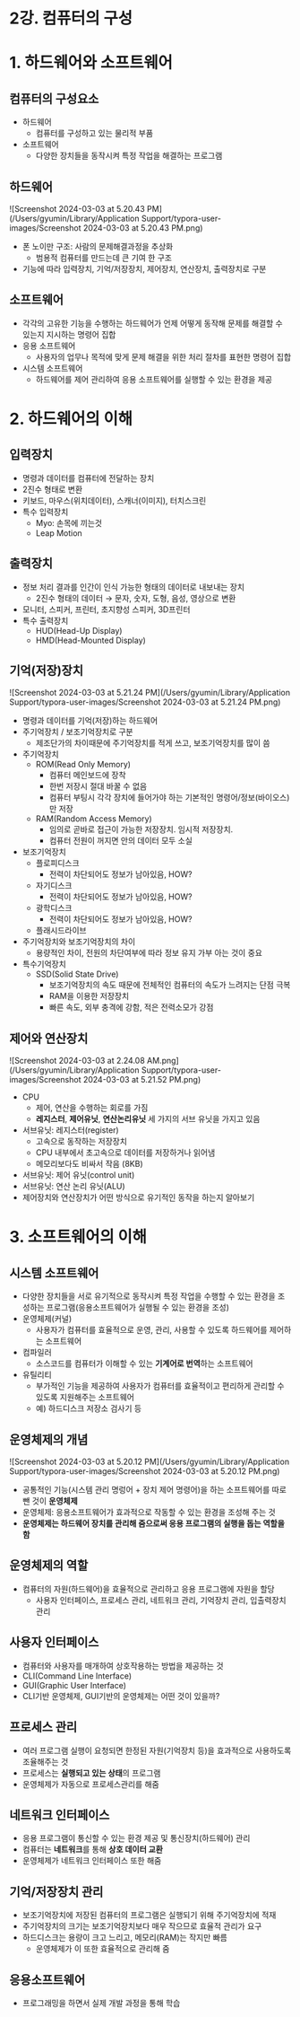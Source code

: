 # 2강. 컴퓨터의 구성

# 1. 하드웨어와 소프트웨어

## 컴퓨터의 구성요소

- 하드웨어
  - 컴퓨터를 구성하고 있는 물리적 부품
- 소프트웨어
  - 다양한 장치들을 동작시켜 특정 작업을 해결하는 프로그램



## 하드웨어

![Screenshot 2024-03-03 at 5.20.43 PM](/Users/gyumin/Library/Application Support/typora-user-images/Screenshot 2024-03-03 at 5.20.43 PM.png)

- 폰 노이만 구조: 사람의 문제해결과정을 추상화
  - 범용적 컴퓨터를 만드는데 큰 기여 한 구조
- 기능에 따라 입력장치, 기억/저장장치, 제어장치, 연산장치, 출력장치로 구분



## 소프트웨어

- 각각의 고유한 기능을 수행하는 하드웨어가 언제 어떻게 동작해 문제를 해결할 수 있는지 지시하는 명령어 집합
- 응용 소프트웨어
  - 사용자의 업무나 목적에 맞게 문제 해결을 위한 처리 절차를 표현한 명령어 집합
- 시스템 소프트웨어
  - 하드웨어를 제어 관리하여 응용 소프트웨어를 실행할 수 있는 환경을 제공



# 2. 하드웨어의 이해

## 입력장치

- 명령과 데이터를 컴퓨터에 전달하는 장치
- 2진수 형태로 변환
- 키보드, 마우스(위치데이터), 스캐너(이미지), 터치스크린
- 특수 입력장치
  - Myo: 손목에 끼는것
  - Leap Motion



## 출력장치

- 정보 처리 결과를 인간이 인식 가능한 형태의 데이터로 내보내는 장치
  - 2진수 형태의 데이터 → 문자, 숫자, 도형, 음성, 영상으로 변환
- 모니터, 스피커, 프린터, 초지향성 스피커, 3D프린터
- 특수 출력장치
  - HUD(Head-Up Display)
  - HMD(Head-Mounted Display)



## 기억(저장)장치

![Screenshot 2024-03-03 at 5.21.24 PM](/Users/gyumin/Library/Application Support/typora-user-images/Screenshot 2024-03-03 at 5.21.24 PM.png)

- 명령과 데이터를 기억(저장)하는 하드웨어
- 주기억장치 / 보조기억장치로 구분
  - 제조단가의 차이때문에 주기억장치를 적게 쓰고, 보조기억장치를 많이 씀
- 주기억장치
  - ROM(Read Only Memory)
    - 컴퓨터 메인보드에 장착
    - 한번 저장시 절대 바꿀 수 없음
    - 컴퓨터 부팅시 각각 장치에 들어가야 하는 기본적인 명령어/정보(바이오스)만 저장
  - RAM(Random Access Memory)
    - 임의로 곧바로 접근이 가능한 저장장치. 임시적 저장장치.
    - 컴퓨터 전원이 꺼지면 안의 데이터 모두 소실
- 보조기억장치
  - 플로피디스크
    - 전력이 차단되어도 정보가 남아있음, HOW?
  - 자기디스크
    - 전력이 차단되어도 정보가 남아있음, HOW?
  - 광학디스크
    - 전력이 차단되어도 정보가 남아있음, HOW?
  - 플래시드라이브
- 주기억장치와 보조기억장치의 차이
  - 용량적인 차이, 전원의 차단여부에 따라 정보 유지 가부 아는 것이 중요
- 특수기억장치
  - SSD(Solid State Drive)
    - 보조기억장치의 속도 때문에 전체적인 컴퓨터의 속도가 느려지는 단점 극복
    - RAM을 이용한 저장장치
    - 빠른 속도, 외부 충격에 강함, 적은 전력소모가 강점

## 제어와 연산장치

![Screenshot 2024-03-03 at 2.24.08 AM.png](/Users/gyumin/Library/Application Support/typora-user-images/Screenshot 2024-03-03 at 5.21.52 PM.png)

- CPU
  - 제어, 연산을 수행하는 회로를 가짐
  - **레지스터**, **제어유닛**, **연산논리유닛** 세 가지의 서브 유닛을 가지고 있음
- 서브유닛: 레지스터(register)
  - 고속으로 동작하는 저장장치
  - CPU 내부에서 초고속으로 데이터를 저장하거나 읽어냄
  - 메모리보다도 비싸서 작음 (8KB)
- 서브유닛: 제어 유닛(control unit)
- 서브유닛: 연산 논리 유닛(ALU)
- 제어장치와 연산장치가 어떤 방식으로 유기적인 동작을 하는지 알아보기

# 3. 소프트웨어의 이해

## 시스템 소프트웨어

- 다양한 장치들을 서로 유기적으로 동작시켜 특정 작업을 수행할 수 있는 환경을 조성하는 프로그램(응용소프트웨어가 실행될 수 있는 환경을 조성)
- 운영체제(커널)
  - 사용자가 컴퓨터를 효율적으로 운영, 관리, 사용할 수 있도록 하드웨어를 제어하는 소프트웨어
- 컴파일러
  - 소스코드를 컴퓨터가 이해할 수 있는 **기계어로 번역**하는 소프트웨어
- 유틸리티
  - 부가적인 기능을 제공하여 사용자가 컴퓨터를 효율적이고 편리하게 관리할 수 있도록 지원해주는 소프트웨어
  - 예) 하드디스크 저장소 검사기 등

## 운영체제의 개념

![Screenshot 2024-03-03 at 5.20.12 PM](/Users/gyumin/Library/Application Support/typora-user-images/Screenshot 2024-03-03 at 5.20.12 PM.png)

- 공통적인 기능(시스템 관리 명렁어 + 장치 제어 명령어)을 하는 소프트웨어를 따로 뺀 것이 **운영체제**
- 운영체제: 응용소프트웨어가 효과적으로 작동할 수 있는 환경을 조성해 주는 것
- **운영체제는 하드웨어 장치를 관리해 줌으로써 응용 프로그램의 실행을 돕는 역할을 함**

## 운영체제의 역할

- 컴퓨터의 자원(하드웨어)을 효율적으로 관리하고 응용 프로그램에 자원을 할당
  - 사용자 인터페이스, 프로세스 관리, 네트워크 관리, 기억장치 관리, 입출력장치 관리

## 사용자 인터페이스

- 컴퓨터와 사용자를 매개하여 상호작용하는 방법을 제공하는 것
- CLI(Command Line Interface)
- GUI(Graphic User Interface)
- CLI기반 운영체제, GUI기반의 운영체제는 어떤 것이 있을까?

## 프로세스 관리

- 여러 프로그램 실행이 요청되면 한정된 자원(기억장치 등)을 효과적으로 사용하도록 조율해주는 것
- 프로세스는 **실행되고 있는 상태**의 프로그램
- 운영체제가 자동으로 프로세스관리를 해줌

## 네트워크 인터페이스

- 응용 프로그램이 통신할 수 있는 환경 제공 및 통신장치(하드웨어) 관리
- 컴퓨터는 **네트워크**를 통해 **상호 데이터 교환**
- 운영체제가 네트워크 인터페이스 또한 해줌

## 기억/저장장치 관리

- 보조기억장치에 저장된 컴퓨터의 프로그램은 실행되기 위해 주기억장치에 적재
- 주기억장치의 크기는 보조기억장치보다 매우 작으므로 효율적 관리가 요구
- 하드디스크는 용량이 크고 느리고, 메모리(RAM)는 작지만 빠름
  - 운영체제가 이 또한 효율적으로 관리해 줌

## 응용소프트웨어

- 프로그래밍을 하면서 실제 개발 과정을 통해 학습